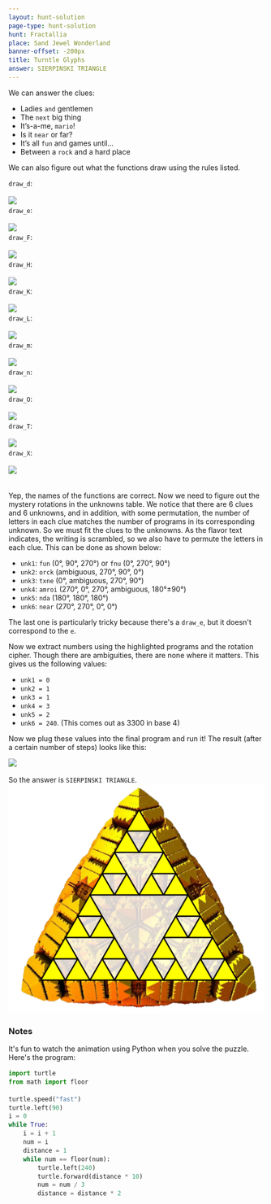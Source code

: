 ```yaml
---
layout: hunt-solution
page-type: hunt-solution
hunt: Fractallia
place: Sand Jewel Wonderland
banner-offset: -200px
title: Turntle Glyphs
answer: SIERPINSKI TRIANGLE
---
```


We can answer the clues:

* Ladies `and` gentlemen
* The `next` big thing
* It’s-a-me, `mario`!
* Is it `near` or far?
* It’s all `fun` and games until…
* Between a `rock` and a hard place

We can also figure out what the functions draw using the rules listed.


<div class="turtle-code-array wider">
<div><code>draw_d</code>:<br><br><image src="../turtle-drawings/draw_d.svg"/></div>
<div><code>draw_e</code>:<br><br><image src="../turtle-drawings/draw_e.svg"/></div>
<div><code>draw_F</code>:<br><br><image src="../turtle-drawings/draw_F.svg"/></div>
<div><code>draw_H</code>:<br><br><image src="../turtle-drawings/draw_H.svg"/></div>
<div><code>draw_K</code>:<br><br><image src="../turtle-drawings/draw_K.svg"/></div>
<div><code>draw_L</code>:<br><br><image src="../turtle-drawings/draw_L.svg"/></div>
<div><code>draw_m</code>:<br><br><image src="../turtle-drawings/draw_m.svg"/></div>
<div><code>draw_n</code>:<br><br><image src="../turtle-drawings/draw_n.svg"/></div>
<div><code>draw_O</code>:<br><br><image src="../turtle-drawings/draw_O.svg"/></div>
<div><code>draw_T</code>:<br><br><image src="../turtle-drawings/draw_T.svg"/></div>
<div><code>draw_X</code>:<br><br><image src="../turtle-drawings/draw_X.svg"/></div>
</div>
<br>

Yep, the names of the functions are correct. Now we need to figure out the mystery rotations in the unknowns table.
We notice that there are 6 clues and 6 unknowns, and in addition, with some permutation, the number of letters in each clue
matches the number of programs in its corresponding unknown. So we must fit the clues to the unknowns.
As the flavor text indicates, the writing is scrambled, so we also have to permute the letters in each clue.
This can be done as shown below:

* `unk1`: `fun` (0°, 90°, 270°) or `fnu` (0°, 270°, 90°)
* `unk2`: `orck` (ambiguous, 270°, 90°, 0°)
* `unk3`: `txne` (0°, ambiguous, 270°, 90°)
* `unk4`: `amroi` (270°, 0°, 270°, ambiguous, 180°±90°)
* `unk5`: `nda` (180°, 180°, 180°)
* `unk6`: `near` (270°, 270°, 0°, 0°)

The last one is particularly tricky because there's a `draw_e`, but it doesn't correspond to the `e`.

Now we extract numbers using the highlighted programs and the rotation cipher. Though there are ambiguities, there are none
where it matters. This gives us the following values:
* `unk1 = 0`
* `unk2 = 1`
* `unk3 = 1`
* `unk4 = 3`
* `unk5 = 2`
* `unk6 = 240`. (This comes out as 3300 in base 4)

Now we plug these values into the final program and run it! The result (after a certain number of steps) looks like this:

<image class="center-img" src="../turtle-drawings/sierpinski.svg"/><br>

So the answer is `SIERPINSKI TRIANGLE`.
<img class="center-img" src="../sierpinski-triangle.svg"/>

### Notes

It's fun to watch the animation using Python when you solve the puzzle. Here's the program:
```py
import turtle
from math import floor

turtle.speed("fast")
turtle.left(90)
i = 0
while True:
    i = i + 1
    num = i
    distance = 1
    while num == floor(num):
        turtle.left(240)
        turtle.forward(distance * 10)
        num = num / 3
        distance = distance * 2
```
